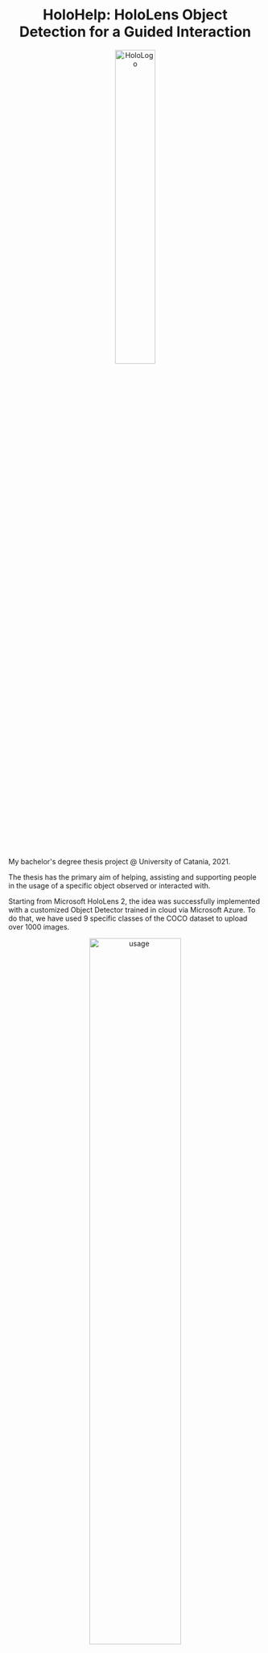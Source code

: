 <h1 align="center"> HoloHelp: HoloLens Object Detection for a Guided Interaction </h1>

<p align="center">
  <img alt="HoloLogo" src="https://user-images.githubusercontent.com/55694345/144706173-1c2131ac-d5e5-4e53-9263-99c84b656ecb.png" width=40% height=40%>
</p><br>

My bachelor's degree thesis project @ University of Catania, 2021.

The thesis has the primary aim of helping, assisting and supporting people in the usage of a specific object observed or interacted with.

Starting from Microsoft HoloLens 2, the idea was successfully implemented with a customized Object Detector trained in cloud via Microsoft Azure. To do that, we have used 9 specific classes of the COCO dataset to upload over 1000 images.

<p align="center">
  <img alt="usage" src="https://user-images.githubusercontent.com/55694345/144706320-d010add7-666b-44ae-83d4-0edb81d1f3b2.jpg" width=60% height=60%>
</p><br>

The goal is to make the tool as much manageable and easy to use as possible. Therefore, the idea is to use a single, simple voice command, HoloHelp. Nothing more. Once pronounced, HoloLens will immediately take a picture, saving the eye gaze coordinates of the object that the user is looking at. Once saved the picture with those information, an API request will be sent to Microsoft Azure Custom Vision, and a small audio and AR video guide that explains the usage of the object detected will appear.

[![HoloHelp](https://user-images.githubusercontent.com/55694345/149018993-d159b8bc-6ac9-47ac-9665-d5d77d4b7e74.png)](https://youtu.be/ZugR1hTd4bY)

## Credits
The thesis has been supervised by the professor [Antonino Furnari](http://www.antoninofurnari.it), in collaboration with [NEXT VISION](https://www.nextvisionlab.it/).
